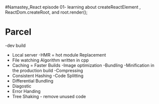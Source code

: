 #Namastey_React 
episode 01- learning about createReactElement , ReactDom.createRoot, and root.render();

# Parcel
-dev build 
- Local server
-HMR = hot module Replacement
- File watching Algorithm written in cpp
- Caching = Faster Builds
-Image optimization
-Bundling
-Minification in the production build
-Compressing
- Consistent Hashing
-Code Splitting
- Differential Bundling
- Diagostic
- Error Handing
- Tree Shaking - remove unused code